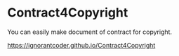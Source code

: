 # Contract4Copyright
You can easily make document of contract for copyright.

https://ignorantcoder.github.io/Contract4Copyright
